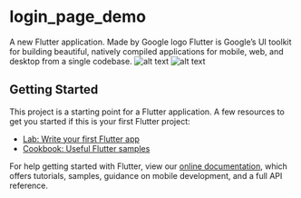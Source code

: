 # login_page_demo
A new Flutter application.
Made by Google logo
Flutter is Google’s UI toolkit for building beautiful, natively compiled applications for mobile, web, and desktop from a single codebase.
![alt text](https://user-images.githubusercontent.com/54171077/81929153-1f74b800-9604-11ea-8cce-f7bb8d49669a.png)
![alt text](https://user-images.githubusercontent.com/54171077/81929422-9a3dd300-9604-11ea-8939-28f006054d83.png)
## Getting Started

This project is a starting point for a Flutter application.
A few resources to get you started if this is your first Flutter project:

- [Lab: Write your first Flutter app](https://flutter.dev/docs/get-started/codelab)
- [Cookbook: Useful Flutter samples](https://flutter.dev/docs/cookbook)

For help getting started with Flutter, view our
[online documentation](https://flutter.dev/docs), which offers tutorials,
samples, guidance on mobile development, and a full API reference.
